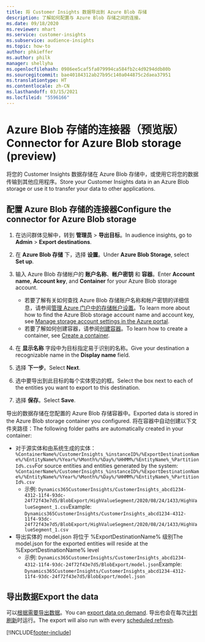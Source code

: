 ```yaml
---
title: 将 Customer Insights 数据导出到 Azure Blob 存储
description: 了解如何配置与 Azure Blob 存储之间的连接。
ms.date: 09/18/2020
ms.reviewer: mhart
ms.service: customer-insights
ms.subservice: audience-insights
ms.topic: how-to
author: phkieffer
ms.author: philk
manager: shellyha
ms.openlocfilehash: 0986ee5caf5fa079994ca584fb2c4d9294ddb80b
ms.sourcegitcommit: bae40184312ab27b95c140a044875c2daea37951
ms.translationtype: HT
ms.contentlocale: zh-CN
ms.lasthandoff: 03/15/2021
ms.locfileid: "5596166"
---
```

# <a name="connector-for-azure-blob-storage-preview"></a><span data-ttu-id="980e8-103">Azure Blob 存储的连接器（预览版）</span><span class="sxs-lookup"><span data-stu-id="980e8-103">Connector for Azure Blob storage (preview)</span></span>

<span data-ttu-id="980e8-104">将您的 Customer Insights 数据存储在 Azure Blob 存储中，或使用它将您的数据传输到其他应用程序。</span><span class="sxs-lookup"><span data-stu-id="980e8-104">Store your Customer Insights data in an Azure Blob storage or use it to transfer your data to other applications.</span></span>

## <a name="configure-the-connector-for-azure-blob-storage"></a><span data-ttu-id="980e8-105">配置 Azure Blob 存储的连接器</span><span class="sxs-lookup"><span data-stu-id="980e8-105">Configure the connector for Azure Blob storage</span></span>

1. <span data-ttu-id="980e8-106">在访问群体见解中，转到 **管理员** > **导出目标**。</span><span class="sxs-lookup"><span data-stu-id="980e8-106">In audience insights, go to **Admin** > **Export destinations**.</span></span>

1. <span data-ttu-id="980e8-107">在 **Azure Blob 存储** 下，选择 **设置**。</span><span class="sxs-lookup"><span data-stu-id="980e8-107">Under **Azure Blob Storage**, select **Set up**.</span></span>

1. <span data-ttu-id="980e8-108">输入 Azure Blob 存储帐户的 **账户名称**、**帐户密钥** 和 **容器**。</span><span class="sxs-lookup"><span data-stu-id="980e8-108">Enter **Account name**, **Account key**, and **Container** for your Azure Blob storage account.</span></span>
    - <span data-ttu-id="980e8-109">若要了解有关如何查找 Azure Blob 存储账户名称和帐户密钥的详细信息，请参阅[管理 Azure 门户中的存储帐户设置](/azure/storage/common/storage-account-manage)。</span><span class="sxs-lookup"><span data-stu-id="980e8-109">To learn more about how to find the Azure Blob storage account name and account key, see [Manage storage account settings in the Azure portal](/azure/storage/common/storage-account-manage).</span></span>
    - <span data-ttu-id="980e8-110">若要了解如何创建容器，请参阅[创建容器](/azure/storage/blobs/storage-quickstart-blobs-portal#create-a-container)。</span><span class="sxs-lookup"><span data-stu-id="980e8-110">To learn how to create a container, see [Create a container](/azure/storage/blobs/storage-quickstart-blobs-portal#create-a-container).</span></span>

1. <span data-ttu-id="980e8-111">在 **显示名称** 字段中为目标指定易于识别的名称。</span><span class="sxs-lookup"><span data-stu-id="980e8-111">Give your destination a recognizable name in the **Display name** field.</span></span>

1. <span data-ttu-id="980e8-112">选择 **下一步**。</span><span class="sxs-lookup"><span data-stu-id="980e8-112">Select **Next**.</span></span>

1. <span data-ttu-id="980e8-113">选中要导出到此目标的每个实体旁边的框。</span><span class="sxs-lookup"><span data-stu-id="980e8-113">Select the box next to each of the entities you want to export to this destination.</span></span>

1. <span data-ttu-id="980e8-114">选择 **保存**。</span><span class="sxs-lookup"><span data-stu-id="980e8-114">Select **Save**.</span></span>

<span data-ttu-id="980e8-115">导出的数据存储在您配置的 Azure Blob 存储容器中。</span><span class="sxs-lookup"><span data-stu-id="980e8-115">Exported data is stored in the Azure Blob storage container you configured.</span></span> <span data-ttu-id="980e8-116">将在容器中自动创建以下文件夹路径：</span><span class="sxs-lookup"><span data-stu-id="980e8-116">The following folder paths are automatically created in your container:</span></span>

- <span data-ttu-id="980e8-117">对于源实体和由系统生成的实体：`%ContainerName%/CustomerInsights_%instanceID%/%ExportDestinationName%/%EntityName%/%Year%/%Month%/%Day%/%HHMM%/%EntityName%_%PartitionId%.csv`</span><span class="sxs-lookup"><span data-stu-id="980e8-117">For source entities and entities generated by the system: `%ContainerName%/CustomerInsights_%instanceID%/%ExportDestinationName%/%EntityName%/%Year%/%Month%/%Day%/%HHMM%/%EntityName%_%PartitionId%.csv`</span></span>
  - <span data-ttu-id="980e8-118">示例: `Dynamics365CustomerInsights/CustomerInsights_abcd1234-4312-11f4-93dc-24f72f43e7d5/BlobExport/HighValueSegment/2020/08/24/1433/HighValueSegment_1.csv`</span><span class="sxs-lookup"><span data-stu-id="980e8-118">Example: `Dynamics365CustomerInsights/CustomerInsights_abcd1234-4312-11f4-93dc-24f72f43e7d5/BlobExport/HighValueSegment/2020/08/24/1433/HighValueSegment_1.csv`</span></span>
- <span data-ttu-id="980e8-119">导出实体的 model.json 将位于 %ExportDestinationName% 级别</span><span class="sxs-lookup"><span data-stu-id="980e8-119">The model.json for the exported entities will reside at the %ExportDestinationName% level</span></span>
  - <span data-ttu-id="980e8-120">示例: `Dynamics365CustomerInsights/CustomerInsights_abcd1234-4312-11f4-93dc-24f72f43e7d5/BlobExport/model.json`</span><span class="sxs-lookup"><span data-stu-id="980e8-120">Example: `Dynamics365CustomerInsights/CustomerInsights_abcd1234-4312-11f4-93dc-24f72f43e7d5/BlobExport/model.json`</span></span>

## <a name="export-the-data"></a><span data-ttu-id="980e8-121">导出数据</span><span class="sxs-lookup"><span data-stu-id="980e8-121">Export the data</span></span>

<span data-ttu-id="980e8-122">可以[根据需要导出数据](export-destinations.md#export-data-on-demand)。</span><span class="sxs-lookup"><span data-stu-id="980e8-122">You can [export data on demand](export-destinations.md#export-data-on-demand).</span></span> <span data-ttu-id="980e8-123">导出也会在每次[计划刷新](system.md#schedule-tab)时运行。</span><span class="sxs-lookup"><span data-stu-id="980e8-123">The export will also run with every [scheduled refresh](system.md#schedule-tab).</span></span>


[!INCLUDE[footer-include](../includes/footer-banner.md)]